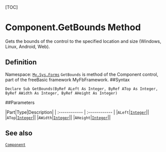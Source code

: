 [TOC]
# Component.GetBounds Method
Gets the bounds of the control to the specified location and size (Windows, Linux, Android, Web).
## Definition
Namespace: [`My.Sys.Forms`](My.Sys.Forms.md)
`GetBounds` is method of the Component control, part of the freeBasic framework MyFbFramework.
##Syntax
```freeBasic
Declare Sub GetBounds(ByRef ALeft As Integer, ByRef ATop As Integer, ByRef AWidth As Integer, ByRef AHeight As Integer)
```

##Parameters

|Part|Type|Description|
| :------------ | :------------ |
|`ALeft`|[`Integer`]("https://www.freebasic.net/wiki/KeyPgInteger")||
|`ATop`|[`Integer`]("https://www.freebasic.net/wiki/KeyPgInteger")||
|`AWidth`|[`Integer`]("https://www.freebasic.net/wiki/KeyPgInteger")||
|`AHeight`|[`Integer`]("https://www.freebasic.net/wiki/KeyPgInteger")||
## See also
[`Component`](Component.md)
